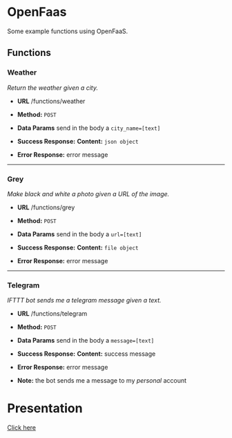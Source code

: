 # OpenFaas

Some example functions using OpenFaaS.

## Functions
### Weather
  _Return the weather given a city._

* **URL** /functions/weather

* **Method:** `POST`

* **Data Params** send in the body a `city_name=[text]`

* **Success Response:** **Content:** `json object`
 
* **Error Response:** error message

---

### Grey
  _Make black and white a photo given a URL of the image._

* **URL** /functions/grey

* **Method:** `POST`

* **Data Params** send in the body a `url=[text]`

* **Success Response:** **Content:** `file object`
 
* **Error Response:** error message


---

### Telegram
  _IFTTT bot sends me a telegram message given a text._

* **URL** /functions/telegram

* **Method:** `POST`

* **Data Params** send in the body a `message=[text]`

* **Success Response:** **Content:** success message
 
* **Error Response:** error message
* **Note:** the bot sends me a message to my *personal* account

# Presentation
<a href="https://github.com/jacopo1395/openfaas/blob/master/OpenFaaS.pdf">Click here</a>
